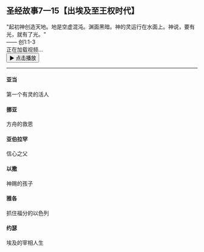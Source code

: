 ## 圣经故事7一15【出埃及至王权时代】
<div class="scripture-box">
  "起初神创造天地。地是空虚混沌。渊面黑暗。神的灵运行在水面上。神说，要有光，就有了光。"
  <div class="verse-ref">—— 创1:1-3</div>
</div>

<div class="video-container serene-bg">
  <!-- 微信专用播放器 -->
  <div class="wx-video-player" data-video-id="orr4z1jcvk">
    <div class="wx-loading-prompt">
      <i class="fa fa-spinner fa-pulse"></i>
      正在加载视频...
    </div>
    <button class="wx-play-button" onclick="loadWistiaVideo()">▶ 点击播放</button>
  </div>

  <!-- 原有Wistia播放器 -->
  <div class="wistia-player-container" style="display:none;">
    <script src="https://fast.wistia.com/playlist.js" async></script>
    <wistia-playlist
      channel-id="orr4z1jcvk"
      playlist-style="advanced"
      playlist-color="#2D5F91"
      playlist-font="georgia"
      player-resize="true">
    </wistia-playlist>
  </div>
</div>

<script>
function loadWistiaVideo() {
  // 隐藏微信播放按钮
  document.querySelector('.wx-play-button').style.display = 'none';
  document.querySelector('.wx-loading-prompt').style.display = 'none';

  // 显示Wistia播放器
  document.querySelector('.wistia-player-container').style.display = 'block';

  // 重新加载Wistia脚本
  var script = document.createElement('script');
  script.src = 'https://fast.wistia.com/playlist.js';
  document.head.appendChild(script);
}

// 检测微信浏览器
function isWeixinBrowser() {
  var ua = navigator.userAgent.toLowerCase();
  return ua.indexOf('micromessenger') !== -1;
}

// 页面加载时检测
if (isWeixinBrowser()) {
  document.querySelector('.wistia-player-container').style.display = 'none';
  document.querySelector('.wx-video-player').style.display = 'block';
} else {
  document.querySelector('.wx-video-player').style.display = 'none';
  document.querySelector('.wistia-player-container').style.display = 'block';
}
</script>

---

<div class="timeline">
  <div class="timeline-item">
    <div class="timeline-marker"></div>
    <div class="timeline-content">
      <h4 class="timeline-title">亚当</h4>
      <div class="timeline-connector"></div>
      <p class="timeline-desc">第一个有灵的活人</p>
    </div>
  </div>

  <div class="timeline-item">
    <div class="timeline-marker"></div>
    <div class="timeline-content">
      <h4 class="timeline-title">挪亚</h4>
      <div class="timeline-connector"></div>
      <p class="timeline-desc">方舟的救恩</p>
    </div>
  </div>

  <div class="timeline-item">
    <div class="timeline-marker"></div>
    <div class="timeline-content">
      <h4 class="timeline-title">亚伯拉罕</h4>
      <div class="timeline-connector"></div>
      <p class="timeline-desc">信心之父</p>
    </div>
  </div>

  <div class="timeline-item">
    <div class="timeline-marker"></div>
    <div class="timeline-content">
      <h4 class="timeline-title">以撒</h4>
      <div class="timeline-connector"></div>
      <p class="timeline-desc">神赐的孩子</p>
    </div>
  </div>

  <div class="timeline-item">
    <div class="timeline-marker"></div>
    <div class="timeline-content">
      <h4 class="timeline-title">雅各</h4>
      <div class="timeline-connector"></div>
      <p class="timeline-desc">抓住福分的以色列</p>
    </div>
  </div>

  <div class="timeline-item">
    <div class="timeline-marker"></div>
    <div class="timeline-content">
      <h4 class="timeline-title">约瑟</h4>
      <div class="timeline-connector"></div>
      <p class="timeline-desc">埃及的宰相人生</p>
    </div>
  </div>
</div>